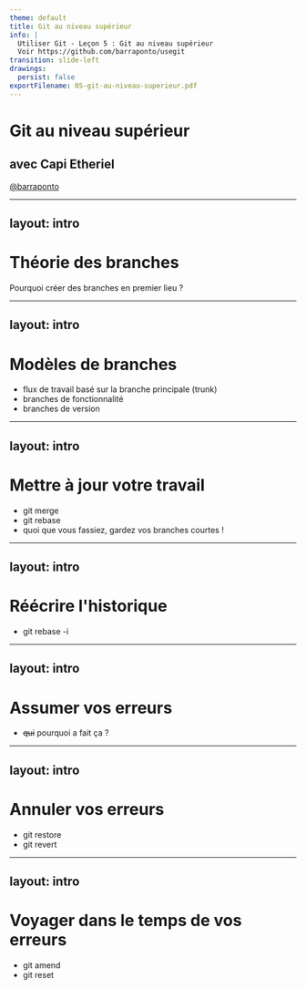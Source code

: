 ```yaml
---
theme: default
title: Git au niveau supérieur
info: |
  Utiliser Git - Leçon 5 : Git au niveau supérieur
  Voir https://github.com/barraponto/usegit
transition: slide-left
drawings:
  persist: false
exportFilename: 05-git-au-niveau-superieur.pdf
---
```


# Git au niveau supérieur

## avec Capi Etheriel

[@barraponto](https://github.com/barraponto)

---

## layout: intro

# Théorie des branches

Pourquoi créer des branches en premier lieu ?

---

## layout: intro

# Modèles de branches

- flux de travail basé sur la branche principale (trunk)
- branches de fonctionnalité
- branches de version

---

## layout: intro

# Mettre à jour votre travail

- git merge
- git rebase
- quoi que vous fassiez, gardez vos branches courtes !

---

## layout: intro

# Réécrire l'historique

- git rebase -i

---

## layout: intro

# Assumer vos erreurs

- ~~qui~~ pourquoi a fait ça ?

<!-- Expliquer la logique derrière git blame. -->

---

## layout: intro

# Annuler vos erreurs

- git restore
- git revert

<!--
    tldr git restore
    aussi, que faire si vous voulez annuler partiellement ? git revert -n
 -->

---

## layout: intro

# Voyager dans le temps de vos erreurs

- git amend
- git reset

<!--
    Expliquer les conséquences du voyage dans le temps
    casser quelque chose pour montrer git push -f
    git reset n'est pas dramatique
-->
